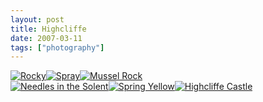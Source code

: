 ```yaml
---
layout: post
title: Highcliffe
date: 2007-03-11
tags: ["photography"]
---
```


[![Rocky](https://farm1.static.flickr.com/184/417978740_7a178d3469_s.jpg)](http://www.flickr.com/photos/knolleary/417978740)[![Spray](https://farm1.static.flickr.com/159/417978099_fa54691212_s.jpg)](http://www.flickr.com/photos/knolleary/417978099)[![Mussel Rock](https://farm1.static.flickr.com/188/417977265_2061c3d12c_s.jpg)](http://www.flickr.com/photos/knolleary/417977265)  
[![Needles in the Solent](https://farm1.static.flickr.com/181/417976586_19307b7e3a_s.jpg)](http://www.flickr.com/photos/knolleary/417976586)[![Spring Yellow](https://farm1.static.flickr.com/123/417976108_c5e0e18961_s.jpg)](http://www.flickr.com/photos/knolleary/417976108)[![Highcliffe Castle](https://farm1.static.flickr.com/184/417975558_4bddfbeb02_s.jpg)](http://www.flickr.com/photos/knolleary/417975558)
